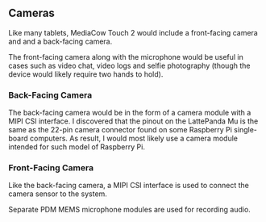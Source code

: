 ## Cameras
Like many tablets, MediaCow Touch 2 would include a front-facing camera and and a back-facing camera. 

The front-facing camera along with the microphone would be useful in cases such as video chat, video logs and selfie photography (though the device would likely require two hands to hold). 

### Back-Facing Camera
The back-facing camera would be in the form of a camera module with a MIPI CSI interface. I discovered that the pinout on the LattePanda Mu is the same as the 22-pin camera connector found on some Raspberry Pi single-board computers. As result, I would most likely use a camera module intended for such model of Raspberry Pi.

### Front-Facing Camera
Like the back-facing camera, a MIPI CSI interface is used to connect the camera sensor to the system. 

Separate PDM MEMS microphone modules are used for recording audio.


